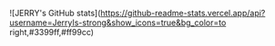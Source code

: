 ![JERRY's GitHub stats](https://github-readme-stats.vercel.app/api?username=JerryIs-strong&show_icons=true&bg_color=to right,#3399ff,#ff99cc)
